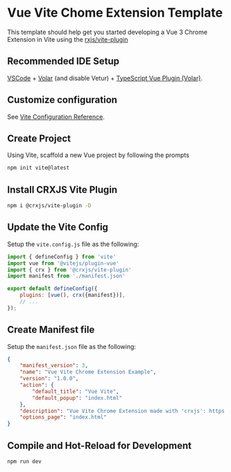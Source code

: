 # Vue Vite Chome Extension Template

This template should help get you started developing a Vue 3 Chrome Extension in Vite using the [rxjs/vite-plugin](https://github.com/crxjs/chrome-extension-tools)

## Recommended IDE Setup

[VSCode](https://code.visualstudio.com/) + [Volar](https://marketplace.visualstudio.com/items?itemName=Vue.volar) (and disable Vetur) + [TypeScript Vue Plugin (Volar)](https://marketplace.visualstudio.com/items?itemName=Vue.vscode-typescript-vue-plugin).

## Customize configuration

See [Vite Configuration Reference](https://vitejs.dev/config/).

## Create Project
Using Vite, scaffold a new Vue project by following the prompts
```sh
npm init vite@latest
```
## Install CRXJS Vite Plugin
```sh
npm i @crxjs/vite-plugin -D
```
## Update the Vite Config
Setup the `vite.config.js` file as the following:
```js
import { defineConfig } from 'vite'
import vue from '@vitejs/plugin-vue'
import { crx } from '@crxjs/vite-plugin'
import manifest from './manifest.json'

export default defineConfig({
  	plugins: [vue(), crx({manifest})],
    // ...
});
```
## Create Manifest file
Setup the `manifest.json` file as the following:
```json
{
    "manifest_version": 3,
    "name": "Vue Vite Chrome Extension Example",
    "version": "1.0.0",
    "action": {
        "default_title": "Vue Vite",
        "default_popup": "index.html"
    },
    "description": "Vue Vite Chrome Extension made with 'crxjs': https://github.com/crxjs/chrome-extension-tools",
    "options_page": "index.html"
}
```
## Compile and Hot-Reload for Development

```sh
npm run dev
```
